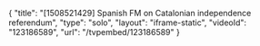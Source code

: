 {
    "title": "[1508521429] Spanish FM on Catalonian independence referendum",
    "type": "solo",
    "layout": "iframe-static",
    "videoId": "123186589",
    "url": "\/tvpembed\/123186589"
}